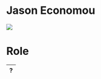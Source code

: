 # Jason Economou #
<img src='http://cs.drexel.edu/~gbs25/cs49X/teampics/jason.jpg' />

# Role #
| ? |
|:--|

